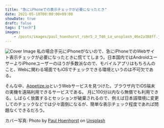 ```yaml
---
title: "急にiPhoneでの表示チェックが必要になったとき"
date: 2021-05-18T00:00:00+09:00
showDate: true
draft: false
tags: ["tech"]
images:
    - /posts/images/paul_hoenhorst_rokr5_J_Td6_Lo_unsplash_46e2a388ff.jpg
---
```

![Cover Image](/posts/images/paul_hoenhorst_rokr5_J_Td6_Lo_unsplash_46e2a388ff.jpg)
私の場合手元にiPhoneがないので、急にiPhoneでのWebサイト表示チェックが必要になったときに慌ててしまう。日本国内ではAndroidユーザーよりiPhoneユーザーのほうが多数派なので、モバイルアプリはもちろんのこと、Webに関わる場面でもiOSでチェックできる環境というのは不可欠である。

そんな中、[Appetize.io](https://appetize.io/)というWebサービスを見つけた。ブラウザ内でiOS端末の実機を遠隔利用できるサービスである。
月に100分以内なら無償でも利用できる。しばらく放置するとセッションが破棄されるので、例えば日本語環境に変更してのチェックなどでは少々面倒になるが、簡単な表示チェック程度であれば問題なくできるだろう。

カバー写真: Photo by <a href="https://unsplash.com/@paul_hoenhorst?utm_source=unsplash&utm_medium=referral&utm_content=creditCopyText">Paul Hoenhorst</a> on <a href="https://unsplash.com/s/photos/iphone?utm_source=unsplash&utm_medium=referral&utm_content=creditCopyText">Unsplash</a>

